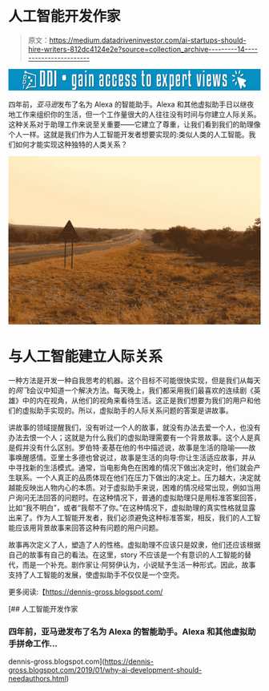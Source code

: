 # 人工智能开发作家

> 原文：<https://medium.datadriveninvestor.com/ai-startups-should-hire-writers-812dc4124e2e?source=collection_archive---------14----------------------->

[![](img/77922e0750904f3fb36ccf737b6862b3.png)](http://www.track.datadriveninvestor.com/1B9E)

四年前，*亚马逊*发布了名为 Alexa 的智能助手。Alexa 和其他虚拟助手日以继夜地工作来组织你的生活，但一个工作量很大的人往往没有时间与你建立人际关系。这种关系对于助理工作来说至关重要——它建立了尊重，让我们看到我们的助理像个人一样。这就是我们作为人工智能开发者想要实现的:类似人类的人工智能。我们如何才能实现这种独特的人类关系？

![](img/b298aa2d4278853b352c5d11fbe03d47.png)

# 与人工智能建立人际关系

一种方法是开发一种自我思考的机器。这个目标不可能很快实现，但是我们从每天的*网飞*会议中知道一个解决方法。每天晚上，我们都采用我们最喜欢的连续剧《英雄》中的内在视角，从他们的视角来看待生活。这正是我们想要为我们的用户和他们的虚拟助手实现的。所以，虚拟助手的人际关系问题的答案是讲故事。

讲故事的领域提醒我们，没有听过一个人的故事，就没有办法去爱一个人，也没有办法去恨一个人；这就是为什么我们的虚拟助理需要有一个背景故事。这个人是真是假并没有什么区别。罗伯特·麦基在他的书中描述说，故事是生活的隐喻——故事唤醒感情。亚里士多德也曾说过，故事是生活的向导:你让生活适应故事，并从中寻找新的生活模式。通常，当电影角色在困难的情况下做出决定时，他们就会产生联系。一个人真正的品质体现在他们在压力下做出的决定上。压力越大，决定就越能反映出人物内心的本质。对于虚拟助手来说，困难的情况经常出现，例如当用户询问无法回答的问题时。在这种情况下，普通的虚拟助理只是用标准答案回答，比如“我不明白”，或者“我帮不了你。”在这种情况下，虚拟助理的真实性格就显露出来了。作为人工智能开发者，我们必须避免这种标准答案，相反，我们的人工智能应该用背景故事来回答这种有问题的用户问题。

故事再次定义了人，塑造了人的性格。虚拟助理不应该只是奴隶，他们还应该根据自己的故事有自己的看法。在这里，story 不应该是一个有意识的人工智能的替代，而是一个补充。剧作家让·阿努伊认为，小说赋予生活一种形式。因此，故事支持了人工智能的发展，使虚拟助手不仅仅是一个空壳。

更多阅读:【https://dennis-gross.blogspot.com/ 

[](https://dennis-gross.blogspot.com/2019/01/why-ai-development-should-needauthors.html) [## 人工智能开发作家

### 四年前，亚马逊发布了名为 Alexa 的智能助手。Alexa 和其他虚拟助手拼命工作…

dennis-gross.blogspot.com](https://dennis-gross.blogspot.com/2019/01/why-ai-development-should-needauthors.html)